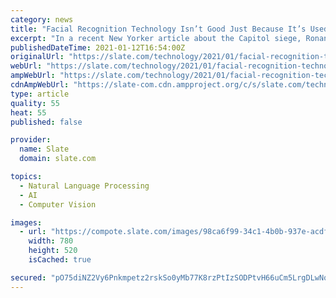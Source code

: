 ```yaml
---
category: news
title: "Facial Recognition Technology Isn’t Good Just Because It’s Used to Arrest Neo-Nazis"
excerpt: "In a recent New Yorker article about the Capitol siege, Ronan Farrow described how investigators used a bevy of online data and facial recognition technology to confirm the identity of Larry Rendall Brock Jr."
publishedDateTime: 2021-01-12T16:54:00Z
originalUrl: "https://slate.com/technology/2021/01/facial-recognition-technology-capitol-siege.html"
webUrl: "https://slate.com/technology/2021/01/facial-recognition-technology-capitol-siege.html"
ampWebUrl: "https://slate.com/technology/2021/01/facial-recognition-technology-capitol-siege.amp"
cdnAmpWebUrl: "https://slate-com.cdn.ampproject.org/c/s/slate.com/technology/2021/01/facial-recognition-technology-capitol-siege.amp"
type: article
quality: 55
heat: 55
published: false

provider:
  name: Slate
  domain: slate.com

topics:
  - Natural Language Processing
  - AI
  - Computer Vision

images:
  - url: "https://compote.slate.com/images/98ca6f99-34c1-4b0b-937e-acdf77b67e85.jpeg?width=780&height=520&rect=8192x5461&offset=0x0"
    width: 780
    height: 520
    isCached: true

secured: "pO75diNZ2Vy6Pnkmpetz2rskSo0yMb77K8rzPtIzSODPtvH66uCm5LrgDLwNqe+1t0risSshX4BPPD/zOPKu0JjB15Hiv5Yx5fEznZY3/6JmOyW9G1W1gBzILf7Xl7a5lIGWW2pa/lB7UXCznqoSnuJgX9VhPtTORvnO3mOaVfya0FIjCyavhJKtT4i+rhrR3f6FxhmUNuPVih9Oz81ei6Nhm1pyFsNUXZnHuigiwSoUhNxSB5mLb9jIJaGRt9D8vdaoUcjm5qu6KXExtzJIOE4G0TtwvJog/k/kvKheq8trAv+v5M+xJeffu6Uh3qT0o37AtEry4UKZuSjIFpfADG5HQ0R0k4PaL1kFHWjZRxs=;Gpb4dr/7PcDye1lnkgLQQw=="
---
```


